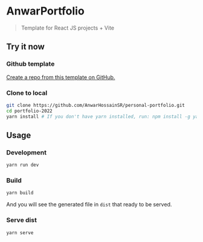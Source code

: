 # AnwarPortfolio

> Template for React JS projects + Vite

## Try it now

### Github template

[Create a repo from this template on GitHub.](https://github.com/AnwarHossainSR/react-vite-eslint-prettier-husky-template.git/generate)

### Clone to local

```bash
git clone https://github.com/AnwarHossainSR/personal-portfolio.git
cd portfolio-2022
yarn install # If you don't have yarn installed, run: npm install -g yarn
```

## Usage

### Development

```bash
yarn run dev
```

### Build

```bash
yarn build
```

And you will see the generated file in `dist` that ready to be served.

### Serve dist

```bash
yarn serve
```
